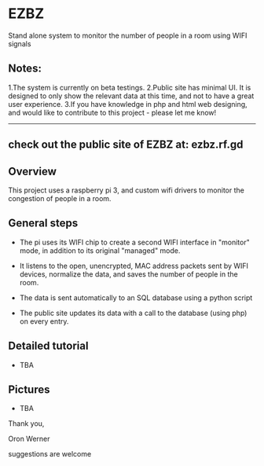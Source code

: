 # EZBZ
Stand alone system to monitor the number of people in a room using WIFI signals

Notes:
------
1.The system is currently on beta testings. 
2.Public site has minimal UI. 
   It is designed to only show the relevant data at this time, and not to have a great user experience.
3.If you have knowledge in php and html web designing, and would like to contribute to this project - please let me know!

--------------------------------------------------
check out the public site of EZBZ at:  ezbz.rf.gd
--------------------------------------------------


Overview
--------
This project uses a raspberry pi 3, and custom wifi drivers to monitor the congestion of people in a room.


General steps
-------------
- The pi uses its WIFI chip to create a second WIFI interface in "monitor" mode, in addition to its original "managed" mode. 

- It listens to the open, unencrypted, MAC address packets sent by WIFI devices, normalize the data, and saves the number of people in    the room.

- The data is sent automatically to an SQL database using a python script

- The public site updates its data with a call to the database (using php) on every entry.



Detailed tutorial
-----------------
- TBA


Pictures
--------
- TBA




Thank you,

Oron Werner

suggestions are welcome
